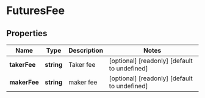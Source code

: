 # FuturesFee

## Properties

Name | Type | Description | Notes
------------ | ------------- | ------------- | -------------
**takerFee** | **string** | Taker fee | [optional] [readonly] [default to undefined]
**makerFee** | **string** | maker fee | [optional] [readonly] [default to undefined]

